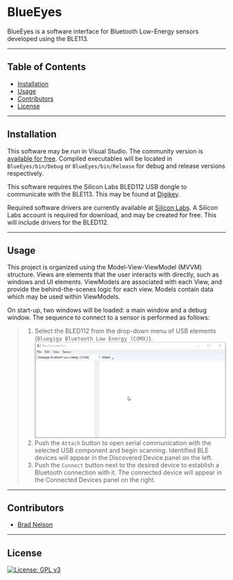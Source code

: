 # BlueEyes

BlueEyes is a software interface for Bluetooth Low-Energy sensors developed using the BLE113.

---
## Table of Contents

- [Installation](#installation)
- [Usage](#usage)
- [Contributors](#contributors)
- [License](#license)

---
## Installation

This software may be run in Visual Studio. The community version is [available for free](https://visualstudio.microsoft.com/downloads/). Compiled executables will be located in `BlueEyes/bin/Debug` or `BlueEyes/bin/Release` for debug and release versions respectively.

This software requires the Silicon Labs BLED112 USB dongle to communicate with the BLE113. This may be found at [Digikey](https://www.digikey.com/product-detail/en/silicon-labs/BLED112-V1/1446-1030-ND/4245505).

Required software drivers are currently available at [Silicon Labs](https://www.silabs.com/documents/login/software/Bluegiga-ble-1.5.0-137.exe). A Silicon Labs account is required for download, and may be created for free. This will include drivers for the BLED112.

---
## Usage

This project is organized using the Model-View-ViewModel (MVVM) structure. Views are elements that the user interacts with directly, such as windows and UI elements. ViewModels are associated with each View, and provide the behind-the-scenes logic for each view. Models contain data which may be used within ViewModels.

On start-up, two windows will be loaded: a main window and a debug window. The sequence to connect to a sensor is performed as follows: 

> 1. Select the BLED112 from the drop-down menu of USB elements (`Bluegiga Bluetooth Low Energy (COMX)`). ![](https://github.com/bradleydavidnelson/BlueEyes/blob/master/Media/port-select.gif?raw=true)
> 1. Push the `Attach` button to open serial communication with the selected USB component and begin scanning. Identified BLE devices will appear in the Discovered Device panel on the left.
> 1. Push the `Connect` button next to the desired device to establish a Bluetooth connection with it. The connected device will appear in the Connected Devices panel on the right.

---
## Contributors
- [Brad Nelson](https://github.com/bradleydavidnelson)

---
## License
[![License: GPL v3](https://img.shields.io/badge/License-GPLv3-blue.svg)](https://www.gnu.org/licenses/gpl-3.0)
